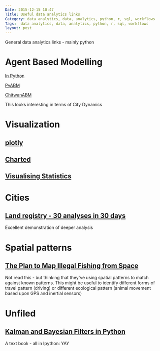 ```yaml
---
Date: 2015-12-15 10:47
Title: Useful data analytics links
Category: data analytics, data, analytics, python, r, sql, workflows
Tags:  data analytics, data, analytics, python, r, sql, workflows
layout: post
---
```


General data analytics links - mainly python

# Agent Based Modelling

[In Python](http://www.binpress.com/tutorial/introduction-to-agentbased-models-an-implementation-of-schelling-model-in-python/144)

[PyABM](http://azvoleff.com/pyabm.html)

[ChitwanABM](http://azvoleff.com/chitwanabm)

This looks interesting in terms of City Dynamics


# Visualization

## [plotly](https://plot.ly)

## [Charted](https://medium.com/data-lab/introducing-charted-15161b2cd71e)

## [Visualising Statistics](http://stats.cwslive.wiley.com/details/feature/6314441/Visualising-Statistics-The-importance-of-seeing-not-just-describing-data.html)

# Cities

## [Land registry - 30 analyses in 30 days](http://blog.whatfettle.com/2014/10/13/one-csv-thirty-stories/)

Excellent demonstration of deeper analysis


# Spatial patterns

## [The Plan to Map Illegal Fishing from Space](http://www.wired.com/2014/11/plan-map-illegal-fishing-space/)

Not read this - but thinking that they've using spatial patterns to match against known patterns. This might be useful to identify different forms of travel pattern (driving) or different ecological pattern (animal movement based upon GPS and inertial sensors)


# Unfiled

## [Kalman and Bayesian Filters in Python](http://nbviewer.ipython.org/github/rlabbe/Kalman-and-Bayesian-Filters-in-Python/blob/master/table_of_contents.ipynb)

A text book - all in Ipython: YAY
